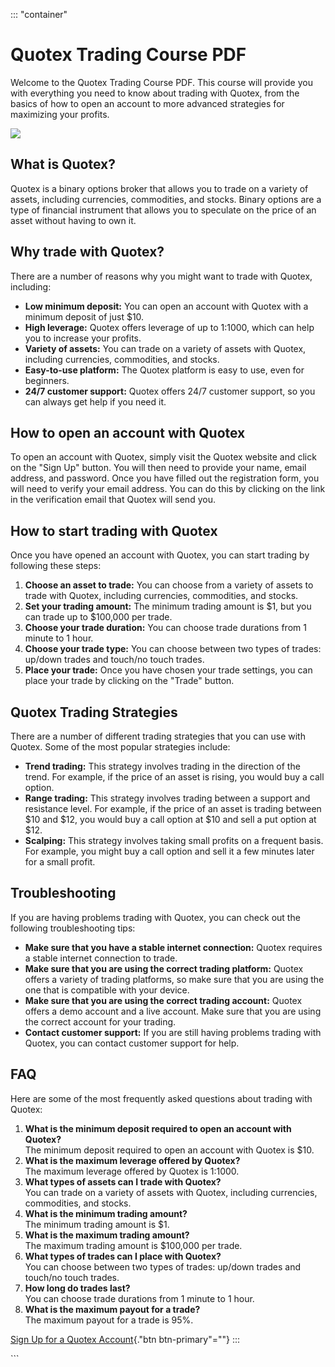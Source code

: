 ::: \"container\"
# Quotex Trading Course PDF

Welcome to the Quotex Trading Course PDF. This course will provide you
with everything you need to know about trading with Quotex, from the
basics of how to open an account to more advanced strategies for
maximizing your profits.

[![](https://static.quotex.io/files/4_en/300_250.jpg)](https://traff.sbs/brokerqxlid)

## What is Quotex?

Quotex is a binary options broker that allows you to trade on a variety
of assets, including currencies, commodities, and stocks. Binary options
are a type of financial instrument that allows you to speculate on the
price of an asset without having to own it.

## Why trade with Quotex?

There are a number of reasons why you might want to trade with Quotex,
including:

-   **Low minimum deposit:** You can open an account with Quotex with a
    minimum deposit of just \$10.
-   **High leverage:** Quotex offers leverage of up to 1:1000, which can
    help you to increase your profits.
-   **Variety of assets:** You can trade on a variety of assets with
    Quotex, including currencies, commodities, and stocks.
-   **Easy-to-use platform:** The Quotex platform is easy to use, even
    for beginners.
-   **24/7 customer support:** Quotex offers 24/7 customer support, so
    you can always get help if you need it.

## How to open an account with Quotex

To open an account with Quotex, simply visit the Quotex website and
click on the "Sign Up" button. You will then need to provide your
name, email address, and password. Once you have filled out the
registration form, you will need to verify your email address. You can
do this by clicking on the link in the verification email that Quotex
will send you.

## How to start trading with Quotex

Once you have opened an account with Quotex, you can start trading by
following these steps:

1.  **Choose an asset to trade:** You can choose from a variety of
    assets to trade with Quotex, including currencies, commodities, and
    stocks.
2.  **Set your trading amount:** The minimum trading amount is \$1, but
    you can trade up to \$100,000 per trade.
3.  **Choose your trade duration:** You can choose trade durations from
    1 minute to 1 hour.
4.  **Choose your trade type:** You can choose between two types of
    trades: up/down trades and touch/no touch trades.
5.  **Place your trade:** Once you have chosen your trade settings, you
    can place your trade by clicking on the "Trade" button.

## Quotex Trading Strategies

There are a number of different trading strategies that you can use with
Quotex. Some of the most popular strategies include:

-   **Trend trading:** This strategy involves trading in the direction
    of the trend. For example, if the price of an asset is rising, you
    would buy a call option.
-   **Range trading:** This strategy involves trading between a support
    and resistance level. For example, if the price of an asset is
    trading between \$10 and \$12, you would buy a call option at \$10
    and sell a put option at \$12.
-   **Scalping:** This strategy involves taking small profits on a
    frequent basis. For example, you might buy a call option and sell it
    a few minutes later for a small profit.

## Troubleshooting

If you are having problems trading with Quotex, you can check out the
following troubleshooting tips:

-   **Make sure that you have a stable internet connection:** Quotex
    requires a stable internet connection to trade.
-   **Make sure that you are using the correct trading platform:**
    Quotex offers a variety of trading platforms, so make sure that you
    are using the one that is compatible with your device.
-   **Make sure that you are using the correct trading account:** Quotex
    offers a demo account and a live account. Make sure that you are
    using the correct account for your trading.
-   **Contact customer support:** If you are still having problems
    trading with Quotex, you can contact customer support for help.

## FAQ

Here are some of the most frequently asked questions about trading with
Quotex:

1.  **What is the minimum deposit required to open an account with
    Quotex?**\
    The minimum deposit required to open an account with Quotex is \$10.
2.  **What is the maximum leverage offered by Quotex?**\
    The maximum leverage offered by Quotex is 1:1000.
3.  **What types of assets can I trade with Quotex?**\
    You can trade on a variety of assets with Quotex, including
    currencies, commodities, and stocks.
4.  **What is the minimum trading amount?**\
    The minimum trading amount is \$1.
5.  **What is the maximum trading amount?**\
    The maximum trading amount is \$100,000 per trade.
6.  **What types of trades can I place with Quotex?**\
    You can choose between two types of trades: up/down trades and
    touch/no touch trades.
7.  **How long do trades last?**\
    You can choose trade durations from 1 minute to 1 hour.
8.  **What is the maximum payout for a trade?**\
    The maximum payout for a trade is 95%.

[Sign Up for a Quotex
Account](\%22https://traff.sbs/brokerqxsignup\%22){."btn
btn-primary"=""}
:::

\`\`\`

